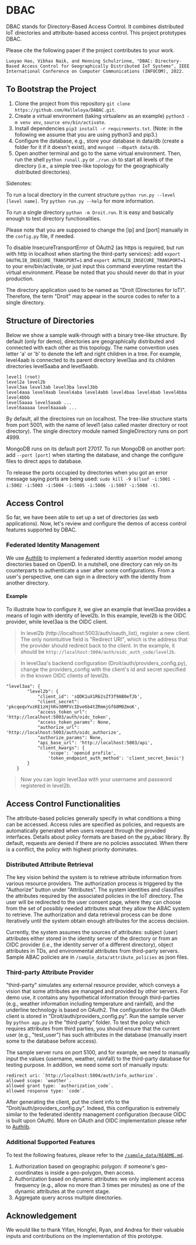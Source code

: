 # DBAC

DBAC stands for Directory-Based Access Control. It combines distributed IoT directories and attribute-based access control. This project prototypes DBAC. 

Please cite the following paper if the project contributes to your work.
```
Luoyao Hao, Vibhas Naik, and Henning Schulzrinne, "DBAC: Directory-Based Access Control for Geographically Distributed IoT Systems", IEEE International Conference on Computer Communications (INFOCOM), 2022.
```

## To Bootstrap the Project

1. Clone the project from this repository `git clone https://github.com/Halleloya/DABAC.git`.
2. Create a virtual environment (taking virtualenv as an example) `python3 -m venv env`, `source env/bin/activate`.
3. Install dependencies `pip3 install -r requirements.txt`. (Note: in the following we assume that you are using python3 and pip3.)
4. Configure the database, e.g., store your database in data/db (create a folder for it if it doesn't exist), and `mongod --dbpath data/db`. 
5. Open another terminal and go to the same virtual environment. Then, run the shell `python runall.py` or `./run.sh` to start all levels of the directory (i.e., a simple tree-like topology for the geographically distributed directories). 

Sidenotes:

To run a local directory in the current structure `python run.py --level [level name]`. Try `python run.py --help` for more information. 

To run a single directory `python -m Droit.run`. It is easy and basically enough to test directory functionalities.

Please note that you are supposed to change the [ip] and [port] manually in the `config.py` file, if needed. 

To disable InsecureTransportError of OAuth2 (as https is required, but run with http in localhost when starting the third-party services): add `export OAUTHLIB_INSECURE_TRANSPORT=1` and `export AUTHLIB_INSECURE_TRANSPORT=1` to your env/bin/activate, or just input this command everytime restart the virtual environment. Please be noted that you should never do that in your production. 

The directory application used to be named as "Droit (Directories for IoT)". Therefore, the term "Droit" may appear in the source codes to refer to a single directory.  

## Structure of Directories 

Below we show a sample walk-through with a binary tree-like structure. By default (only for demo), directories are geographically distributed and connected with each other as this topology. The name convention uses letter 'a' or 'b' to denote the left and right children in a tree. For example, level4aab is connected to its parent directory level3aa and its children directories level5aaba and level5aabb.

```
level1 (root)
level2a level2b
level3aa level3ab level3ba level3bb
level4aaa level4aab level4aba level4abb level4baa level4bab level4bba level4bbb  
level5aaaa level5aaab ...
level6aaaaa level6aaaab ...
```

By default, all the directoires run on localhost. The tree-like structure starts from port 5001, with the name of level1 (also called master directory or root directory). The single directory module named SingleDirectory runs on port 4999.

MongoDB runs on its default port 27017. To run MongoDB on another port: add `--port [port]` when starting the database, and change the configure files to direct apps to database. 

To release the ports occupied by directories when you got an error message saying ports are being used: `sudo kill -9 $(lsof -i:5001 -i:5002 -i:5003 -i:5004 -i:5005 -i:5006 -i:5007 -i:5008 -t)`.


## Access Control
So far, we have been able to set up a set of directories (as web applications). Now, let's review and configure the demos of access control features supported by DBAC. 

### Federated Identity Management 

We use [Authlib](https://authlib.org/) to implement a federated identtiy assertion model among directories based on OpenID. In a nutshell, one directory can rely on its counterparts to authenticate a user after some configurations. From a user's perspective, one can sign in a directory with the identity from another directory. 

#### Example 
To illustrate how to configure it, we give an example that level3aa provides a means of login with identity of level2b. In this example, level2b is the OIDC provider, while level3aa is the OIDC client.

> In level2b (http://localhost:5003/auth/oauth_list), register a new client. The only nonintuitive field is "Redirect URI", which is the address that the provider should redirect back to the client. In the example, it should be `http://localhost:5004/auth/oidc_auth_code/level2b`.

> In level3aa's backend configuration (Droit/auth/providers_config.py), change the providers_config with the client's id and secret specified in the known OIDC clients of level2b.

```
"level3aa": {
        "level2b": {
            "client_id": 'sQDK1uX1R62sZf3f9AB0eTJb',
            "client_secret": 'pkcqeqvYvzKE1zHjhRv30MFVcIDve6b4tZRmmjGf68M0ZmoK',
            "access_token_url": 'http://localhost:5003/auth/oidc_token',
            "access_token_params": None,
            "authorize_url": 'http://localhost:5003/auth/oidc_authorize',
            "authorize_params": None,
            "api_base_url": 'http://localhost:5003/api',
            "client_kwargs": {
                'scope': 'openid profile',
                'token_endpoint_auth_method': 'client_secret_basic'}
        }
    }
```

> Now you can login level3aa with your username and password registered in level2b.


## Access Control Functionalities
The attribute-based policies generally specify in what conditions a thing can be accessed. Access rules are specified as policies, and requests are automatically generated when users request through the provided interfaces. Details about policy formats are based on the py_abac library. By default, requests are denied if there are no policies associated. When there is a conflict, the policy with highest priority dominates. 


### Distributed Attribute Retrieval 
The key vision behind the system is to retrieve attribute information from various resource providers. The authorization process is triggered by the "Authorize" button under "Attributes". The system identities and classifies the attributes required by the associated policies in the IoT directory. The user will be redirected to the user consent page, where they can choose from the set of possibly needed attributes what they allow the ABAC system to retrieve. The authorization and data retrieval process can be done iteratively until the system obtain enough attributes for the access decision.

Currently, the system assumes the sources of attributes: subject (user) attributes either stored in the identity server of the directory or from an OIDC provider (i.e., the identity server of a different directory), object attributes in TDs, and environmental attributes from third-party servers. Sample ABAC policies are in `/sample_data/attribute_policies` as json files.

### Third-party Attribute Provider
"third-party" simulates any external resource provider, which conveys a vision that some attributes are managed and provided by other servers. For demo use, it contains any hypothetical information through third-parties (e.g., weather information including temperature and rainfall), and the underline technology is based on OAuth2. The configuration for the OAuth client is stored in "Droit/auth/providers_config.py". Run the sample server by `python app.py` in the "third-party" folder. To test the policy which requires attributes from third parties, you should ensure that the current user (e.g., "test_user") has such attributes in the database (manually insert some to the database before access).  

The sample server runs on port 5100, and for example, we need to manually input the values (username, weather, rainfall) to the third-party database for testing purpose. In addition, we need some sort of manually inputs:
``` 
redirect uri: `http://localhost:5004/auth/info_authorize`. 
allowed scope: `weather`. 
allowed grant type: `authorization_code`. 
allowed response type: `code`. 
```
After generating the client, put the client info to the "Droit/auth/providers_config.py". Indeed, this configuration is extremely similar to the federated identity management configuration (because OIDC is built upon OAuth). More on OAuth and OIDC implementation please refer to [Authlib](https://authlib.org/). 


### Additional Supported Features
To test the following features, please refer to the [`/sample_data/README.md`](https://github.com/Halleloya/DBAC/blob/master/sample_data/README.md).

1) Authorization based on geographic polygon: if someone's geo-coordinates is inside a geo-polygon, then access. 
2) Authorization based on dynamic attributes: we only implement access frequency (e.g., allow no more than 3 times per minutes) as one of the dynamic attributes at the current stage. 
3) Aggregate query across multiple directories. 

## Acknowledgement
We would like to thank Yifan, Hongfei, Ryan, and Andrea for their valuable inputs and contributions on the implementation of this prototype. 
